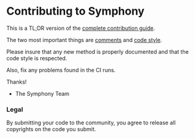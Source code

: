 # Contributing to Symphony

This is a TL;DR version of the [complete contribution guide](../.docs/dev/CONTRIBUTING.md).

The two most important things are [comments](../.docs/dev/CONTRIBUTING.md#commenting) and [code style](../.docs/dev/CONTRIBUTING.md#code-style).

Please insure that any new method is properly documented and that the code style is respected.

Also, fix any problems found in the CI runs.

Thanks!

- The Symphony Team

### Legal

By submitting your code to the community, you agree to release all copyrights on the code you submit.
